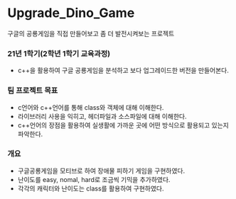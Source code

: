 # Upgrade_Dino_Game
구글의 공룡게임을 직접 만들어보고 좀 더 발전시켜보는 프로젝트

### 21년 1학기(2학년 1학기 교육과정)
- c++을 활용하여 구글 공룡게임을 분석하고 보다 업그레이드한 버전을 만들어본다.


### 팀 프로젝트 목표
- c언어와 c++언어를 통해 class와 객체에 대해 이해한다.
- 라이브러리 사용을 익히고, 헤더파일과 소스파일에 대해 이해한다.
- c++언어의 장점을 활용하여 실생활에 가까운 곳에 어떤 방식으로 활용되고 있는지 파악한다.

### 개요
- 구글공룡게임을 모티브로 하여 장애물 피하기 게임을 구현하였다.
- 난이도를 easy, nomal, hard로 조금씩 기믹을 추가하였다.
- 각각의 캐릭터와 난이도는 class를 활용하여 구현하였다.
